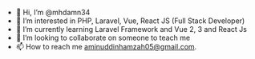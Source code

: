 - 👋 Hi, I’m @mhdamn34
- 👀 I’m interested in PHP, Laravel, Vue, React JS (Full Stack Developer)
- 🌱 I’m currently learning Laravel Framework and Vue 2, 3 and React Js
- 💞️ I’m looking to collaborate on someone to teach me
- 📫 How to reach me aminuddinhamzah05@gmail.com.

<!---
mhdamn34/mhdamn34 is a ✨ special ✨ repository because its `README.md` (this file) appears on your GitHub profile.
You can click the Preview link to take a look at your changes.
--->
